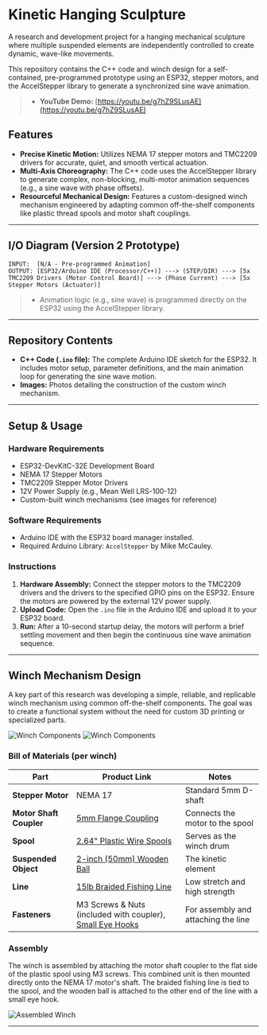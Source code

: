 # Kinetic Hanging Sculpture

A research and development project for a hanging mechanical sculpture where multiple suspended elements are independently controlled to create dynamic, wave-like movements.

This repository contains the C++ code and winch design for a self-contained, pre-programmed prototype using an ESP32, stepper motors, and the AccelStepper library to generate a synchronized sine wave animation.

> *   **YouTube Demo:** [https://youtu.be/g7hZ9SLusAE](https://youtu.be/g7hZ9SLusAE)



## Features

*   **Precise Kinetic Motion:** Utilizes NEMA 17 stepper motors and TMC2209 drivers for accurate, quiet, and smooth vertical actuation.
*   **Multi-Axis Choreography:** The C++ code uses the AccelStepper library to generate complex, non-blocking, multi-motor animation sequences (e.g., a sine wave with phase offsets).
*   **Resourceful Mechanical Design:** Features a custom-designed winch mechanism engineered by adapting common off-the-shelf components like plastic thread spools and motor shaft couplings.

---

## I/O Diagram (Version 2 Prototype)
```
INPUT:  [N/A - Pre-programmed Animation]
OUTPUT: [ESP32/Arduino IDE (Processor/C++)] ---> (STEP/DIR) ---> [5x TMC2209 Drivers (Motor Control Board)] ---> (Phase Current) ---> [5x Stepper Motors (Actuator)]
```
> - Animation logic (e.g., sine wave) is programmed directly on the ESP32 using the AccelStepper library.

---

## Repository Contents

*   **C++ Code (`.ino` file):** The complete Arduino IDE sketch for the ESP32. It includes motor setup, parameter definitions, and the main animation loop for generating the sine wave motion.
*   **Images:** Photos detailing the construction of the custom winch mechanism.

---

## Setup & Usage

### Hardware Requirements

*   ESP32-DevKitC-32E Development Board
*   NEMA 17 Stepper Motors
*   TMC2209 Stepper Motor Drivers
*   12V Power Supply (e.g., Mean Well LRS-100-12)
*   Custom-built winch mechanisms (see images for reference)

### Software Requirements

*   Arduino IDE with the ESP32 board manager installed.
*   Required Arduino Library: `AccelStepper` by Mike McCauley.

### Instructions

1.  **Hardware Assembly:** Connect the stepper motors to the TMC2209 drivers and the drivers to the specified GPIO pins on the ESP32. Ensure the motors are powered by the external 12V power supply.
2.  **Upload Code:** Open the `.ino` file in the Arduino IDE and upload it to your ESP32 board.
3.  **Run:** After a 10-second startup delay, the motors will perform a brief settling movement and then begin the continuous sine wave animation sequence.

---

## Winch Mechanism Design

A key part of this research was developing a simple, reliable, and replicable winch mechanism using common off-the-shelf components. The goal was to create a functional system without the need for custom 3D printing or specialized parts.

![Winch Components](winch-1.jpg)
![Winch Components](winch-2.jpg)

### Bill of Materials (per winch)

| Part                  | Product Link                                                                                             | Notes                                           |
| --------------------- | -------------------------------------------------------------------------------------------------------- | ----------------------------------------------- |
| **Stepper Motor**       | NEMA 17                                                                                                  | Standard 5mm D-shaft                            |
| **Motor Shaft Coupler** | [5mm Flange Coupling](https://www.amazon.com/dp/B092Z7Q3X9)                                                | Connects the motor to the spool                 |
| **Spool**               | [2.64" Plastic Wire Spools](https://www.amazon.com/dp/B07X3Y2Z8J)                                          | Serves as the winch drum                        |
| **Suspended Object**    | [2-inch (50mm) Wooden Ball](https://www.amazon.com/dp/B089Q7XJ6Y)                                           | The kinetic element                             |
| **Line**                | [15lb Braided Fishing Line](https://www.amazon.com/dp/B07D37T6Y8)                                          | Low stretch and high strength                   |
| **Fasteners**           | M3 Screws & Nuts (included with coupler), [Small Eye Hooks](https://www.amazon.com/dp/B09C1Y2Z7X)          | For assembly and attaching the line             |

### Assembly

The winch is assembled by attaching the motor shaft coupler to the flat side of the plastic spool using M3 screws. This combined unit is then mounted directly onto the NEMA 17 motor's shaft. The braided fishing line is tied to the spool, and the wooden ball is attached to the other end of the line with a small eye hook.

![Assembled Winch](winch-3.jpg)


---